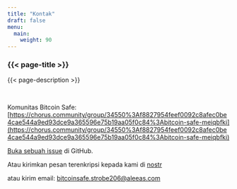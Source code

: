 ```yaml
---
title: "Kontak"
draft: false
menu:
  main:
    weight: 90
---
```


### {{< page-title >}} 
{{< page-description >}} 

<br>


Komunitas Bitcoin Safe: [https://chorus.community/group/34550%3Af8827954feef0092c8afec0be4cae544a9ed93dce9a365596e75b19aa05f0c84%3Abitcoin-safe-meiqbfki](https://chorus.community/group/34550%3Af8827954feef0092c8afec0be4cae544a9ed93dce9a365596e75b19aa05f0c84%3Abitcoin-safe-meiqbfki)

[Buka sebuah issue](https://github.com/andreasgriffin/bitcoin-safe) di GitHub.

Atau kirimkan pesan terenkripsi kepada kami di [nostr](https://nostr.com/npub1g9uhysae68vhvwwqel8v9enr9mg43rn4tpurs6a9g4jsrw6nl7lsplhs9v) 

atau kirim email: bitcoinsafe.strobe206@aleeas.com